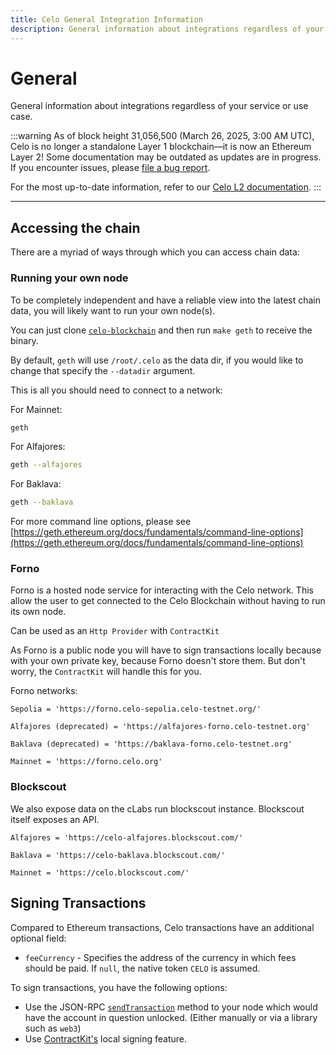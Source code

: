 ```yaml
---
title: Celo General Integration Information
description: General information about integrations regardless of your service or use case.
---
```


# General

General information about integrations regardless of your service or use case.

:::warning
As of block height 31,056,500 (March 26, 2025, 3:00 AM UTC), Celo is no longer a standalone Layer 1 blockchain—it is now an Ethereum Layer 2!
Some documentation may be outdated as updates are in progress. If you encounter issues, please [file a bug report](https://github.com/celo-org/docs/issues/new/choose).

For the most up-to-date information, refer to our [Celo L2 documentation](https://docs.celo.org/cel2).
:::

---

## Accessing the chain

There are a myriad of ways through which you can access chain data:

### Running your own node

To be completely independent and have a reliable view into the latest chain data, you will likely want to run your own node(s).

You can just clone [`celo-blockchain`](https://github.com/celo-org/celo-blockchain) and then run `make geth` to receive the binary.

By default, `geth` will use `/root/.celo` as the data dir, if you would like to change that specify the `--datadir` argument.

This is all you should need to connect to a network:

For Mainnet:

```bash
geth
```

For Alfajores:

```bash
geth --alfajores
```

For Baklava:

```bash
geth --baklava
```

For more command line options, please see [https://geth.ethereum.org/docs/fundamentals/command-line-options](https://geth.ethereum.org/docs/fundamentals/command-line-options)

### Forno

Forno is a hosted node service for interacting with the Celo network. This allow the user to get connected to the Celo Blockchain without having to run its own node.

Can be used as an `Http Provider` with `ContractKit`

As Forno is a public node you will have to sign transactions locally because with your own private key, because Forno doesn't store them. But don't worry, the `ContractKit` will handle this for you.

Forno networks:

```
Sepolia = 'https://forno.celo-sepolia.celo-testnet.org/'

Alfajores (deprecated) = 'https://alfajores-forno.celo-testnet.org'

Baklava (deprecated) = 'https://baklava-forno.celo-testnet.org'

Mainnet = 'https://forno.celo.org'
```

### Blockscout

We also expose data on the cLabs run blockscout instance. Blockscout itself exposes an API.

```
Alfajores = 'https://celo-alfajores.blockscout.com/'

Baklava = 'https://celo-baklava.blockscout.com/'

Mainnet = 'https://celo.blockscout.com/'
```

## Signing Transactions

Compared to Ethereum transactions, Celo transactions have an additional optional field:

- `feeCurrency` - Specifies the address of the currency in which fees should be paid. If `null`, the native token `CELO` is assumed.

<!-- TODO: Fix this link when this part of the docs is done
[Read more about Celo Transactions](/celo-codebase/what-is-celo/about-celo-l1/protocol/transactions)
-->

To sign transactions, you have the following options:

- Use the JSON-RPC [`sendTransaction`](https://github.com/ethereum/execution-apis/blob/c710097abda52b5a190d831eb8b1eddd3d28c603/tests/eth_sendRawTransaction/send-legacy-transaction.io) method to your node which would have the account in question unlocked. (Either manually or via a library such as `web3`)
- Use [ContractKit's](/developer/contractkit/) local signing feature.
